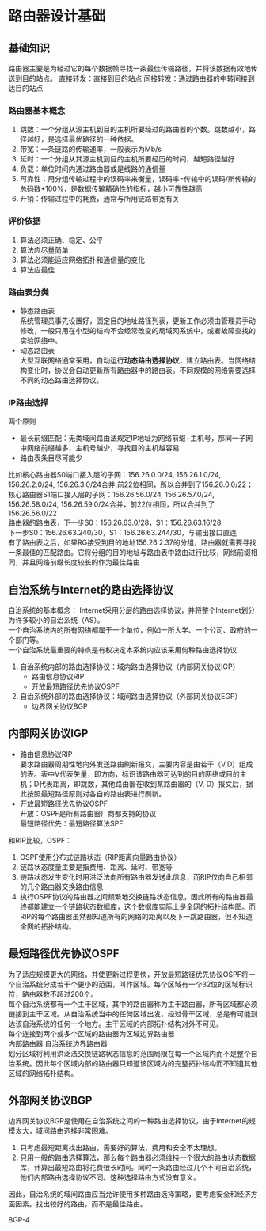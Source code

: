 # 路由器设计基础
## 基础知识
路由器主要是为经过它的每个数据帧寻找一条最佳传输路径，并将该数据有效地传送到目的站点。
直接转发：直接到目的站点
间接转发：通过路由器的中转间接到达目的站点
### 路由器基本概念
1. 跳数：一个分组从源主机到目的主机所要经过的路由器的个数。跳数越小，路径越好，是选择最优路径的一种依据。
2. 带宽：一条链路的传输速率，一般表示为Mb/s
3. 延时：一个分组从其源主机到目的主机所要经历的时间，越短路径越好
4. 负载：单位时间内通过路由器或是线路的通信量
5. 可靠性：用分组传输过程中的误码率来衡量，误码率=传输中的误码/所传输的总码数*100%，是数据传输精确性的指标，越小可靠性越高
6. 开销：传输过程中的耗费，通常与所用链路带宽有关
### 评价依据
1. 算法必须正确、稳定、公平
2. 算法应尽量简单
3. 算法必须能适应网络拓扑和通信量的变化
4. 算法应最佳
### 路由表分类
- 静态路由表  
系统管理员事先设置好，固定目的地址路径列表，更新工作必须由管理员手动修改，一般只用在小型的结构不会经常改变的局域网系统中，或者故障查找的实验网络中。
- 动态路由表  
大型互联网络通常采用，自动运行**动态路由选择协议**，建立路由表。当网络结构变化时，协议会自动更新所有路由器中的路由表。不同规模的网络需要选择不同的动态路由选择协议。
### IP路由选择
两个原则
- 最长前缀匹配：无类域间路由法规定IP地址为网络前缀+主机号，那同一子网中网络前缀越多，主机号越少，寻找目的主机越容易
- 路由表条目尽可能少

比如核心路由器S0端口接入层的子网：156.26.0.0/24, 156.26.1.0/24, 156.26.2.0/24, 156.26.3.0/24合并,前22位相同，所以合并到了156.26.0.0/22；
核心路由器S1端口接入层的子网：156.26.56.0/24, 156.26.57.0/24, 156.26.58.0/24, 156.26.59.0/24合并，前22位相同，所以合并到了156.26.56.0/22  
路由器的路由表，下一步S0：156.26.63.0/28，S1：156.26.63.16/28  
下一步S0：156.26.63.240/30，S1：156.26.63.244/30，与输出接口直连  
有了路由表之后，如果RG接受到目的地址156.26.2.37的分组，路由器就需要寻找一条最佳的匹配路由。它将分组的目的地址与路由表中路由进行比较，网络前缀相同，并且网络前缀长度较长的作为最佳路由
## 自治系统与Internet的路由选择协议
自治系统的基本概念：
Internet采用分层的路由选择协议，并将整个Internet划分为许多较小的自治系统（AS）。  
一个自治系统内的所有网络都属于一个单位，例如一所大学、一个公司、政府的一个部门等。  
一个自治系统最重要的特点是有权决定本系统内应该采用何种路由选择协议  
1. 自治系统内部的路由选择协议：域内路由选择协议（内部网关协议IGP）
   - 路由信息协议RIP
   - 开放最短路径优先协议OSPF
2. 自治系统外部的路由选择协议：域间路由选择协议（外部网关协议EGP）
   - 边界网关协议BGP
## 内部网关协议IGP
- 路由信息协议RIP  
要求路由器周期性地向外发送路由刷新报文，主要内容是由若干（V,D）组成的表。表中V代表矢量，即方向，标识该路由器可达到的目的网络或目的主机；D代表距离，即跳数，其他路由器在收到某路由器的（V, D）报文后，据此按照最短路径原则对各自的路由表进行刷新。
- 开放最短路径优先协议OSPF  
开放：OSPF是所有路由器厂商都支持的协议  
最短路径优先：最短路径算法SPF

和RIP比较，OSPF：
1. OSPF使用分布式链路状态（RIP距离向量路由协议）
2. 链路状态度量主要是指费用、距离、延时、带宽等
3. 链路状态发生变化时用洪泛法向所有路由器发送此信息，而RIP仅向自己相邻的几个路由器交换路由信息
4. 执行OSPF协议的路由器之间频繁地交换链路状态信息，因此所有的路由器最终都能建立一个链路状态数据库，这个数据库实际上是全网的拓扑结构图。而RIP的每个路由器虽然都知道所有的网络的距离以及下一跳路由器，但不知道全网的拓扑结构。
## 最短路径优先协议OSPF
为了适应规模更大的网络，并使更新过程更快，开放最短路径优先协议OSPF将一个自治系统分成若干个更小的范围，叫作区域。每个区域有一个32位的区域标识符，路由器数不超过200个。  
每个自治系统都有一个主干区域，其中的路由器称为主干路由器，所有区域都必须链接到主干区域。从自治系统当中的任何区域出发，经过骨干区域，总是有可能到达该自治系统的任何一个地方。主干区域的内部拓扑结构对外不可见。  
每个连接到两个或多个区域的路由器为区域边界路由器  
内部路由器
自治系统边界路由器  
划分区域将利用洪泛法交换链路状态信息的范围局限在每一个区域内而不是整个自治系统。因此每个区域内部的路由器只知道该区域内的完整拓扑结构而不知道其他区域的网络拓扑结构。
## 外部网关协议BGP
边界网关协议BGP是使用在自治系统之间的一种路由选择协议，由于Internet的规模太大，域间路由选择非常困难。
1. 只考虑最短距离找出路由，需要好的算法，费用和安全不太理想。
2. 只用一般的路由选择算法，那么每个路由器必须维持一个很大的路由状态数据库，计算出最短路由将花费很长时间。同时一条路由经过几个不同自治系统，他们内部路由选择协议不同。这种选择路由方式没有意义。

因此，自治系统的域间路由应当允许使用多种路由选择策略，要考虑安全和经济方面因素。找出较好的路由，而不是最佳路由。

BGP-4